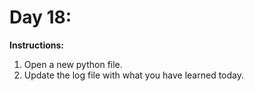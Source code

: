 # Day 18: 
**Instructions:** 
1. Open a new python file.
2. Update the log file with what you have learned today.
